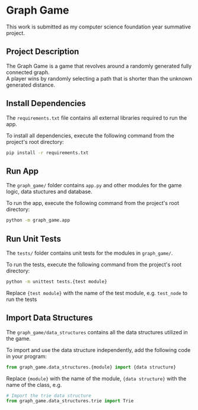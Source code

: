 # Graph Game
This work is submitted as my computer science foundation year summative project.

## Project Description
The Graph Game is a game that revolves around a randomly generated fully connected graph. <br>
A player wins by randomly selecting a path that is shorter than the unknown generated distance.

## Install Dependencies
The `requirements.txt` file contains all external libraries required to run the app.

To install all dependencies, execute the following command from the project's root directory:
```bash
pip install -r requirements.txt
```

## Run App
The `graph_game/` folder contains `app.py` and other modules for the game logic, data stuctures and database.

To run the app, execute the following command from the project's root directory:
```bash
python -m graph_game.app
```

## Run Unit Tests
The `tests/` folder contains unit tests for the modules in `graph_game/`.

To run the tests, execute the following command from the project's root directory:
```bash
python -m unittest tests.{test module}
```
Replace `{test module}` with the name of the test module, e.g. `test_node` to run the tests 

## Import Data Structures
The `graph_game/data_structures` contains all the data structures utilized in the game.

To import and use the data structure independently, add the following code in your program:
```python
from graph_game.data_structures.{module} import {data structure}
```
Replace `{module}` with the name of the module, `{data structure}` with the name of the class, e.g.
```python
# Import the trie data structure
from graph_game.data_structures.trie import Trie
```
